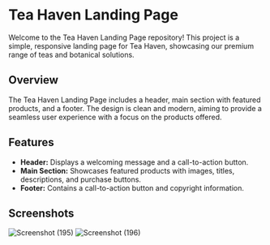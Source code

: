 # Tea Haven Landing Page

Welcome to the Tea Haven Landing Page repository! This project is a simple, responsive landing page for Tea Haven, showcasing our premium range of teas and botanical solutions.

## Overview

The Tea Haven Landing Page includes a header, main section with featured products, and a footer. The design is clean and modern, aiming to provide a seamless user experience with a focus on the products offered.

## Features

- **Header:** Displays a welcoming message and a call-to-action button.
- **Main Section:** Showcases featured products with images, titles, descriptions, and purchase buttons.
- **Footer:** Contains a call-to-action button and copyright information.

## Screenshots
![Screenshot (195)](https://github.com/user-attachments/assets/03d13848-e2ad-427c-b12c-3d45b0c52d45)
![Screenshot (196)](https://github.com/user-attachments/assets/ae2b8800-55da-4fc1-865b-35c4d7d17dde)


